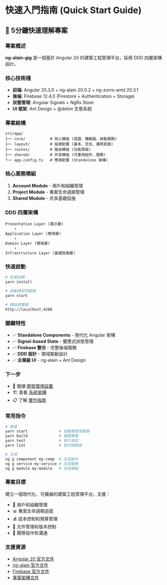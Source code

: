# 快速入門指南 (Quick Start Guide)

## 🚀 5分鐘快速理解專案

### 專案概述
**ng-alain-gig** 是一個基於 Angular 20 的建築工程管理平台，採用 DDD 四層架構設計。

### 核心技術棧
- **前端**: Angular 20.3.0 + ng-alain 20.0.2 + ng-zorro-antd 20.3.1
- **後端**: Firebase 12.4.0 (Firestore + Authentication + Storage)
- **狀態管理**: Angular Signals + NgRx Store
- **UI 框架**: Ant Design + @delon 生態系統

### 專案結構
```
src/app/
├── core/           # 核心模組 (認證、攔截器、啟動服務)
├── layout/         # 版面配置 (基本、空白、護照頁面)
├── routes/         # 路由模組 (功能頁面)
├── shared/         # 共享模組 (可重用組件、服務)
└── app.config.ts   # 應用配置 (Standalone 架構)
```

### 核心業務模組
1. **Account Module** - 用戶和組織管理
2. **Project Module** - 專案生命週期管理
3. **Shared Module** - 共享基礎設施

### DDD 四層架構
```
Presentation Layer (展示層)
    ↓
Application Layer (應用層)
    ↓
Domain Layer (領域層)
    ↓
Infrastructure Layer (基礎設施層)
```

### 快速啟動
```bash
# 安裝依賴
yarn install

# 啟動開發伺服器
yarn start

# 開啟瀏覽器
http://localhost:4200
```

### 關鍵特性
- ✅ **Standalone Components** - 現代化 Angular 架構
- ✅ **Signal-based State** - 響應式狀態管理
- ✅ **Firebase 整合** - 完整後端服務
- ✅ **DDD 設計** - 領域驅動設計
- ✅ **企業級 UI** - ng-alain + Ant Design

### 下一步
- 📖 閱讀 [開發環境設置](./DEVELOPMENT_SETUP.md)
- 🏗️ 查看 [系統架構](./SYSTEM_ARCHITECTURE.md)
- 📋 了解 [實作指南](./implementation/IMPLEMENTATION_GUIDE.md)

### 常用指令
```bash
# 開發
yarn start              # 啟動開發伺服器
yarn build              # 建置專案
yarn test               # 執行測試
yarn lint               # 程式碼檢查

# 生成
ng g component my-comp  # 生成組件
ng g service my-service # 生成服務
ng g module my-module   # 生成模組
```

### 專案目標
建立一個現代化、可擴展的建築工程管理平台，支援：
- 👥 用戶和組織管理
- 📊 專案生命週期追蹤
- 💰 成本控制和預算管理
- 📁 文件管理和版本控制
- 🤝 團隊協作和溝通

### 支援資源
- [Angular 20 官方文件](https://v20.angular.dev/)
- [ng-alain 官方文件](https://ng-alain.com)
- [Firebase 官方文件](https://firebase.google.com/docs)
- [專案架構文件](./architecture/)
